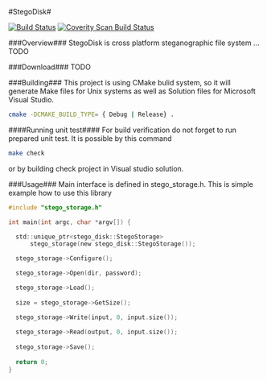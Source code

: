 #StegoDisk#

[![Build Status](https://travis-ci.org/MatusKysel/StegoDisk.svg?branch=master)](https://travis-ci.org/MatusKysel/StegoDisk)
[![Coverity Scan Build Status](https://scan.coverity.com/projects/8187/badge.svg)](https://scan.coverity.com/projects/matuskysel-stegodisk)

###Overview###
StegoDisk is cross platform steganographic file system ... TODO

###Download###
TODO

###Building###
This project is using CMake bulid system, so it will generate Make files for Unix systems as well as Solution files for Microsoft Visual Studio. 
```Bash
cmake -DCMAKE_BUILD_TYPE= { Debug | Release} .
```
####Running unit test####
For build verification do not forget to run prepared unit test. It is possible by this command
```Bash
make check
```
or by building check project in Visual studio solution.

###Usage###
Main interface is defined in stego_storage.h. This is simple example how to use this library

```C
#include "stego_storage.h"

int main(int argc, char *argv[]) {

  std::unique_ptr<stego_disk::StegoStorage>
      stego_storage(new stego_disk::StegoStorage());

  stego_storage->Configure();

  stego_storage->Open(dir, password);

  stego_storage->Load();
  
  size = stego_storage->GetSize();

  stego_storage->Write(input, 0, input.size());
  
  stego_storage->Read(output, 0, input.size());
  
  stego_storage->Save();
  
  return 0;
}
```


